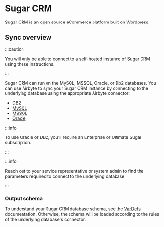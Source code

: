 # Sugar CRM

[Sugar CRM](https://www.sugarcrm.com/) is an open source eCommerce platform built on Wordpress.

## Sync overview

:::caution

You will only be able to connect to a self-hosted instance of Sugar CRM using these instructions.

:::

Sugar CRM can run on the MySQL, MSSQL, Oracle, or Db2 databases. You can use Airbyte to sync your
Sugar CRM instance by connecting to the underlying database using the appropriate Airbyte connector:

- [DB2](db2.md)
- [MySQL](mysql.md)
- [MSSQL](mssql.md)
- [Oracle](oracle.md)

:::info

To use Oracle or DB2, you'll require an Enterprise or Ultimate Sugar subscription.

:::

:::info

Reach out to your service representative or system admin to find the parameters required to connect
to the underlying database

:::

### Output schema

To understand your Sugar CRM database schema, see the
[VarDefs](https://support.sugarcrm.com/Documentation/Sugar_Developer/Sugar_Developer_Guide_11.0/Data_Framework/Vardefs/)
documentation. Otherwise, the schema will be loaded according to the rules of the underlying
database's connector.
